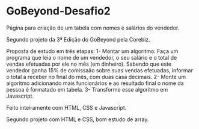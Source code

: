 # GoBeyond-Desafio2

Página para criação de um tabela com nomes e salários do vendedor.

Segundo projeto da 3ª Edição do GoBeyond pela Corebiz.

Proposta de estudo em três etapas:
1- Montar um algoritmo: Faça um programa que leia o nome de um vendedor, o seu salário e o total de vendas efetuadas por ele no mês (em dinheiro). Sabendo que este vendedor ganha 15% de comissaão sobre suas vendas efetuadas, informar o total a receber no final do mês, com duas casa decimais.
2- Monte um algoritmo adicionando mais funcionários e ao resultado final o nome da pessoa é formatado em tabela.
3- Transforme esse algoritmo em Javascript.

Feito inteiramente com HTML, CSS e Javascript.

Segundo projeto com HTML e CSS, bom estudo de array.
